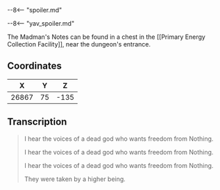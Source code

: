  

--8<-- "spoiler.md"

--8<-- "yav_spoiler.md"

The Madman's Notes can be found in a chest in the [[Primary Energy Collection Facility]], near the dungeon's entrance.

## Coordinates
| **X** | **Y** | **Z** |
| :---: | :---: | :---: |
| 26867 |  75   | -135  |

## Transcription
> I hear the voices of a dead god who wants freedom from Nothing.
>
> I hear the voices of a dead god who wants freedom from Nothing.
>
> I hear the voices of a dead god who wants freedom from Nothing.
>
> They were taken by a higher being.
